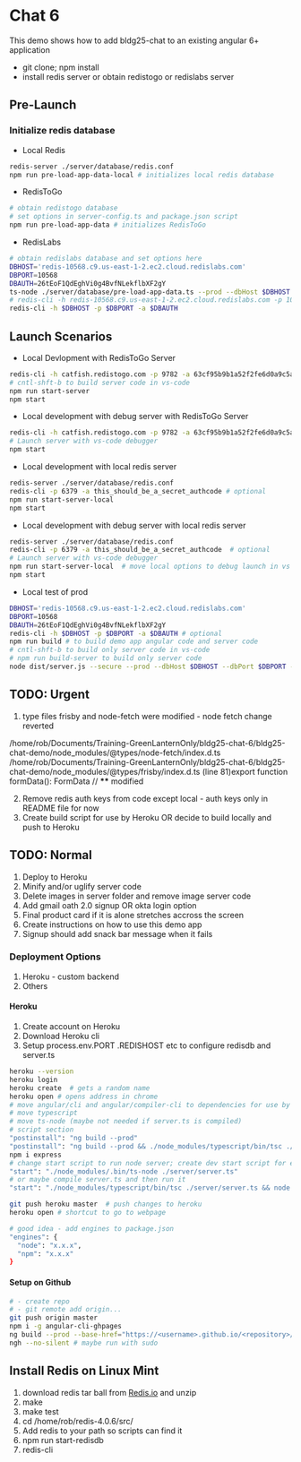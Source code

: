 # Chat 6

This demo shows how to add bldg25-chat to an existing angular 6+ application

- git clone; npm install
- install redis server or obtain redistogo or redislabs server

## Pre-Launch

### Initialize redis database

- Local Redis

```bash
redis-server ./server/database/redis.conf
npm run pre-load-app-data-local # initializes local redis database
```

- RedisToGo

```bash
# obtain redistogo database
# set options in server-config.ts and package.json script
npm run pre-load-app-data # initializes RedisToGo
```

- RedisLabs

```bash
# obtain redislabs database and set options here
DBHOST='redis-10568.c9.us-east-1-2.ec2.cloud.redislabs.com'
DBPORT=10568
DBAUTH=26tEoF1QdEghVi0g4BvfNLekflbXF2gY
ts-node ./server/database/pre-load-app-data.ts --prod --dbHost $DBHOST --dbPort $DBPORT --dbAuth $DBAUTH
# redis-cli -h redis-10568.c9.us-east-1-2.ec2.cloud.redislabs.com -p 10568 -a 26tEoF1QdEghVi0g4BvfNLekflbXF2gY
redis-cli -h $DBHOST -p $DBPORT -a $DBAUTH
```

## Launch Scenarios

- Local Devlopment with RedisToGo Server

```bash
redis-cli -h catfish.redistogo.com -p 9782 -a 63cf95b9b1a52f2fe6d0a9c5a67fa527  # optional
# cntl-shft-b to build server code in vs-code
npm run start-server
npm start
```

- Local development with debug server with RedisToGo Server

```bash
redis-cli -h catfish.redistogo.com -p 9782 -a 63cf95b9b1a52f2fe6d0a9c5a67fa527 # optional
# Launch server with vs-code debugger
npm start
```

- Local development with local redis server

```bash
redis-server ./server/database/redis.conf
redis-cli -p 6379 -a this_should_be_a_secret_authcode # optional
npm run start-server-local
npm start
```

- Local development with debug server with local redis server

```bash
redis-server ./server/database/redis.conf
redis-cli -p 6379 -a this_should_be_a_secret_authcode  # optional
# Launch server with vs-code debugger
npm run start-server-local  # move local options to debug launch in vs code
npm start
```

- Local test of prod

```bash
DBHOST='redis-10568.c9.us-east-1-2.ec2.cloud.redislabs.com'
DBPORT=10568
DBAUTH=26tEoF1QdEghVi0g4BvfNLekflbXF2gY
redis-cli -h $DBHOST -p $DBPORT -a $DBAUTH # optional
npm run build # to build demo app angular code and server code
# cntl-shft-b to build only server code in vs-code
# npm run build-server to build only server code
node dist/server.js --secure --prod --dbHost $DBHOST --dbPort $DBPORT --dbAuth $DBAUTH
```

## TODO: Urgent

1.  type files frisby and node-fetch were modified - node fetch change reverted

/home/rob/Documents/Training-GreenLanternOnly/bldg25-chat-6/bldg25-chat-demo/node_modules/@types/node-fetch/index.d.ts
/home/rob/Documents/Training-GreenLanternOnly/bldg25-chat-6/bldg25-chat-demo/node_modules/@types/frisby/index.d.ts
(line 81)export function formData(): FormData // ********\*\********* modified

2.  Remove redis auth keys from code except local - auth keys only in README file for now
3.  Create build script for use by Heroku OR decide to build locally and push to Heroku

## TODO: Normal

1.  Deploy to Heroku
2.  Minify and/or uglify server code
3.  Delete images in server folder and remove image server code
4.  Add gmail oath 2.0 signup OR okta login option
5.  Final product card if it is alone stretches accross the screen
6.  Create instructions on how to use this demo app
7.  Signup should add snack bar message when it fails

### Deployment Options

1.  Heroku - custom backend
2.  Others

#### Heroku

1.  Create account on Heroku
2.  Download Heroku cli
3.  Setup process.env.PORT .REDISHOST etc to configure redisdb and server.ts

```bash
heroku --version
heroku login
heroku create  # gets a random name
heroku open # opens address in chrome
# move angular/cli and angular/compiler-cli to dependencies for use by heroku
# move typescript
# move ts-node (maybe not needed if server.ts is compiled)
# script section
"postinstall": "ng build --prod"
"postinstall": "ng build --prod && ./node_modules/typescript/bin/tsc ./server/server.ts"
npm i express
# change start script to run node server; create dev start script for existing start
"start": "./node_modules/.bin/ts-node ./server/server.ts"
# or maybe compile server.ts and then run it
"start": "./node_modules/typescript/bin/tsc ./server/server.ts && node server.js"

git push heroku master  # push changes to heroku
heroku open # shortcut to go to webpage

# good idea - add engines to package.json
"engines": {
  "node": "x.x.x",
  "npm": "x.x.x"
}
```

#### Setup on Github

```bash
# - create repo
# - git remote add origin...
git push origin master
npm i -g angular-cli-ghpages
ng build --prod --base-href="https://<username>.github.io/<repository>/" # trailing / important
ngh --no-silent # maybe run with sudo
```

## Install Redis on Linux Mint

1.  download redis tar ball from [Redis.io](https://redis.io/) and unzip
2.  make
3.  make test
4.  cd /home/rob/redis-4.0.6/src/
5.  Add redis to your path so scripts can find it
6.  npm run start-redisdb
7.  redis-cli

